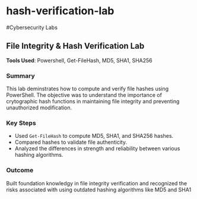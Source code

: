 # hash-verification-lab
#Cybersecurity Labs
## File Integrity & Hash Verification Lab

**Tools Used**: Powershell, Get-FileHash, MD5, SHA1, SHA256

### Summary 
This lab deminstrates how to compute and verify file hashes using PowerShell. The objective was to understand the importance of crytographic hash functions in maintaining file integrity and preventing unauthorized modification. 

### Key Steps
- Used `Get-FileHash` to compute MD5, SHA1, and SHA256 hashes.
- Compared hashes to validate file authenticity.
- Analyzed the differences in strength and reliability between various hashing algorithms.

### Outcome
Built foundation knowledgy in file integrity verification and recognized the risks associated with using outdated hashing algorithms like MD5 and SHA1
